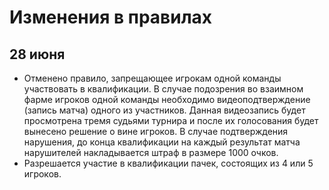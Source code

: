# Изменения в правилах

## 28 июня

* Отменено правило, запрещающее игрокам одной команды участвовать в квалификации. В случае подозрения во взаимном фарме игроков одной команды необходимо видеоподтверждение (запись матча) одного из участников. Данная видеозапись будет просмотрена тремя судьями турнира и после их голосования будет вынесено решение о вине игроков. В случае подтверждения нарушения, до конца квалификации на каждый результат матча нарушителей накладывается штраф в размере 1000 очков.
* Разрешается участие в квалификации пачек, состоящих из 4 или 5 игроков.
